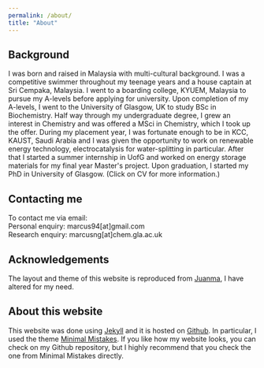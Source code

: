 ```yaml
---
permalink: /about/
title: "About"
---
```

## Background
I was born and raised in Malaysia with multi-cultural background. I was a competitive swimmer throughout my teenage 
years and a house captain at Sri Cempaka, Malaysia. I went to a boarding college, KYUEM, Malaysia to pursue my A-levels
before applying for university. Upon completion of my A-levels, I went to the University of Glasgow, UK to study BSc in
Biochemistry. Half way through my undergraduate degree, I grew an interest in Chemistry and was offered a MSci in 
Chemistry, which I took up the offer. During my placement year, I was fortunate enough to be in KCC, KAUST, Saudi 
Arabia and I was given the opportunity to work on renewable energy technology, electrocatalysis for water-splitting in
particular. After that I started a summer internship in UofG and worked on energy storage materials for my final year 
Master's project. Upon graduation, I started my PhD in University of Glasgow. (Click on CV for more information.)


## Contacting me
To contact me via email: <br/>
Personal enquiry: marcus94[at]gmail.com <br/>
Research enquiry: marcusng[at]chem.gla.ac.uk

## Acknowledgements
The layout and theme of this website is reproduced from <a href="https://github.com/thephet/thephet.github.io">Juanma</a>, I have altered for my need. 

## About this website
This website was done using <a href="https://jekyllrb.com/">Jekyll</a> and it is hosted on <a href="https://github.com/">Github</a>. In particular, I used the theme [Minimal Mistakes](https://github.com/mmistakes/minimal-mistakes). If you like how my website looks, you can check on my Github repository, but I highly recommend that you check the one from Minimal Mistakes directly.

